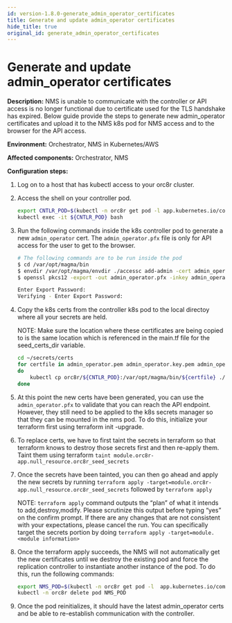 ```yaml
---
id: version-1.8.0-generate_admin_operator_certificates
title: Generate and update admin_operator certificates
hide_title: true
original_id: generate_admin_operator_certificates
---
```

# Generate and update admin_operator certificates

**Description:**  NMS is unable to communicate with the controller or API access is no longer functional due to certificate used for the TLS handshake has expired. Below guide provide the steps to generate new admin_operator certificates and upload it to the NMS k8s pod for NMS access and to the browser for the API access.

**Environment:** Orchestrator, NMS in Kubernetes/AWS

**Affected components:** Orchestrator, NMS

**Configuration steps:**

1. Log on to a host that has kubectl access to your orc8r cluster.
2. Access the shell on your controller pod.

    ```bash
    export CNTLR_POD=$(kubectl -n orc8r get pod -l app.kubernetes.io/component=controller -o jsonpath='{.items[0].metadata.name}')
    kubectl exec -it ${CNTLR_POD} bash
    ```

3. Run the following commands inside the k8s controller pod to generate a new `admin_operator` cert. The `admin_operator.pfx` file is only for API access for the user to get to the browser.

    ```bash
    # The following commands are to be run inside the pod
    $ cd /var/opt/magma/bin
    $ envdir /var/opt/magma/envdir ./accessc add-admin -cert admin_operator admin_operator
    $ openssl pkcs12 -export -out admin_operator.pfx -inkey admin_operator.key.pem -in admin_operator.pem

    Enter Export Password:
    Verifying - Enter Export Password:
    ```

4. Copy the k8s certs from the controller k8s pod to the local directoy where all your secrets are held.

    NOTE: Make sure the location where these certificates are being copied to is the same location which is referenced in the main.tf file for the seed_certs_dir variable.

    ```bash
    cd ~/secrets/certs
    for certfile in admin_operator.pem admin_operator.key.pem admin_operator.pfx
    do
        kubectl cp orc8r/${CNTLR_POD}:/var/opt/magma/bin/${certfile} ./${certfile}
    done
    ```

5. At this point the new certs have been generated, you can use the `admin_operator.pfx` to validate that you can reach the API endpoint. However, they still need to be applied to the k8s secrets manager so that they can be mounted in the nms pod. To do this, initialize your terraform first using terraform init -upgrade.

6. To replace certs, we have to first taint the secrets in terraform so that terraform knows to destroy those secrets first and then re-apply them. Taint them using terraform `taint module.orc8r-app.null_resource.orc8r_seed_secrets`

7. Once the secrets have been tainted, you can then go ahead and apply the new secrets by running `terraform apply -target=module.orc8r-app.null_resource.orc8r_seed_secrets` followed by `terraform apply`

    NOTE: `terraform apply` command outputs the “plan” of what it intends to add,destroy,modify. Please scrutinize this output before typing “yes” on the confirm prompt. If there are any changes that are not consistent with your expectations, please cancel the run. You can specifically target the secrets portion by doing `terraform apply -target=module.<module information>`

8. Once the terraform apply succeeds, the NMS will not automatically get the new certificates until we destroy the existing pod and force the replication controller to instantiate another instance of the pod. To do this, run the following commands:

    ```bash
    export NMS_POD=$(kubectl -n orc8r get pod -l  app.kubernetes.io/component=magmalte -o jsonpath='{.items[0].metadata.name}')
    kubectl -n orc8r delete pod NMS_POD
    ```

9. Once the pod reinitializes, it should have the latest admin_operator certs and be able to re-establish communication with the controller.
